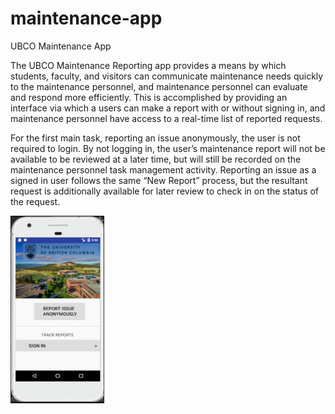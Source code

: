 # maintenance-app
UBCO Maintenance App

The UBCO Maintenance Reporting app provides a means by which students, faculty, and visitors can communicate maintenance needs quickly to the maintenance personnel, and maintenance personnel can evaluate and respond more efficiently. This is accomplished by providing an interface via which a users can make a report with or without signing in, and maintenance personnel have access to a real-time list of reported requests.

For the first main task, ​reporting an issue anonymously​, the user is not required to login. By not logging in, the user’s maintenance report will not be available to be reviewed at a later time, but will still be recorded on the maintenance personnel task management activity. Reporting an issue as a signed in user follows the same “New Report” process, but the resultant request is additionally available for later review to check in on the status of the request.

<img src="https://github.com/bcmclean/maintenance-app/blob/main/maintenance-app.png" width="150" height="300">
